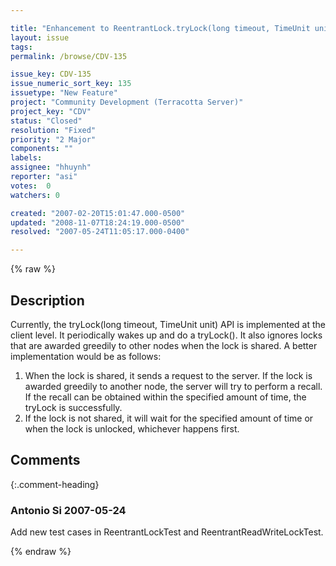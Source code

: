 ```yaml
---

title: "Enhancement to ReentrantLock.tryLock(long timeout, TimeUnit unit) API "
layout: issue
tags: 
permalink: /browse/CDV-135

issue_key: CDV-135
issue_numeric_sort_key: 135
issuetype: "New Feature"
project: "Community Development (Terracotta Server)"
project_key: "CDV"
status: "Closed"
resolution: "Fixed"
priority: "2 Major"
components: ""
labels: 
assignee: "hhuynh"
reporter: "asi"
votes:  0
watchers: 0

created: "2007-02-20T15:01:47.000-0500"
updated: "2008-11-07T18:24:19.000-0500"
resolved: "2007-05-24T11:05:17.000-0400"

---
```




{% raw %}



## Description

<div markdown="1" class="description">

Currently, the tryLock(long timeout, TimeUnit unit) API is implemented at the client level. It periodically wakes up and do a tryLock(). It also ignores locks that are awarded greedily to other nodes when the lock is shared. A better implementation would be as follows:

1. When the lock is shared, it sends a request to the server. If the lock is awarded greedily to another node, the server will try to perform a recall. If the recall can be obtained within the specified amount of time, the tryLock is successfully.
2. If the lock is not shared, it will wait for the specified amount of time or when the lock is unlocked, whichever happens first.


</div>

## Comments


{:.comment-heading}
### **Antonio Si** <span class="date">2007-05-24</span>

<div markdown="1" class="comment">

Add new test cases in ReentrantLockTest and ReentrantReadWriteLockTest.

</div>



{% endraw %}
